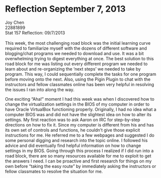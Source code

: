 Reflection September 7, 2013
=============
Joy Chen <br>
22881899 <br>
Stat 157 Reflection: 09/7/2013 
<br><br>
This week, the most challenging road block was the initial learning curve required to familiarize myself with the
dozens of different software and blogging/chat programs we needed to download and use. It was a bit overwhelming trying
to digest everything at once. The best solution to this road block for me was listing out every different program we
needed to learn about and re-organizing the ‘next steps’ we needed to take by program. This way, I could sequentially
complete the tasks for one program before moving onto the next. Also, using the Pigin Plugin to chat with the instructors
and fellow classmates online has been very helpful in resolving the issues I ran into along the way.

One exciting “Aha!” moment I had this week was when I discovered how to change the virtualization settings in the
BIOS of my computer in order to have Oracle VirtualBox functioning properly. Originally, I had no idea what a computer
BIOS was and did not have the slightest idea on how to alter its settings. My first reaction was to ask Aaron on IRC
for step-by-step directions on how to fix it. Since my computer is different from his and has its own set of controls
and functions, he couldn’t give those explicit instructions for me. He referred me to a few webpages and suggested I
do some personal digging and research into the topic online. I followed his advice and did eventually find helpful
information on how to change settings in my BIOS. Going through this process I realized if I did run into a road block,
there are so many resources available for me to exploit to get the answers I need. I can be proactive and first research
for things on my own before “taking the easy route” by immediately asking the instructors or fellow classmates to
resolve the situation for me.

